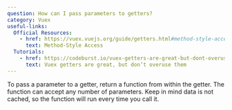 ```yaml
---
question: How can I pass parameters to getters?
category: Vuex
useful-links:
  Official Resources:
    - href: https://vuex.vuejs.org/guide/getters.html#method-style-access
      text: Method-Style Access
  Tutorials:
    - href: https://codeburst.io/vuex-getters-are-great-but-dont-overuse-them-9c946689b414
      text: Vuex getters are great, but don’t overuse them
---
```


To pass a parameter to a getter, return a function from within the getter. The function can accept any number of parameters. Keep in mind data is not cached, so the function will run every time you call it.
